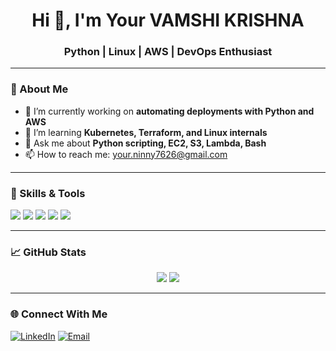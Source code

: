 <h1 align="center">Hi 👋, I'm Your VAMSHI KRISHNA</h1>
<h3 align="center">Python | Linux | AWS | DevOps Enthusiast</h3>

---

### 🧠 About Me

- 🔭 I’m currently working on **automating deployments with Python and AWS**
- 🌱 I’m learning **Kubernetes, Terraform, and Linux internals**
- 💬 Ask me about **Python scripting, EC2, S3, Lambda, Bash**
- 📫 How to reach me: your.ninny7626@gmail.com

---

### 🧰 Skills & Tools

<p>
  <img src="https://img.shields.io/badge/Python-3670A0?style=for-the-badge&logo=python&logoColor=white"/>
  <img src="https://img.shields.io/badge/Linux-FCC624?style=for-the-badge&logo=linux&logoColor=black"/>
  <img src="https://img.shields.io/badge/AWS-232F3E?style=for-the-badge&logo=amazon-aws&logoColor=white"/>
  <img src="https://img.shields.io/badge/Bash-4EAA25?style=for-the-badge&logo=gnubash&logoColor=white"/>
  <img src="https://img.shields.io/badge/GitHub-181717?style=for-the-badge&logo=github&logoColor=white"/>
</p>

---

### 📈 GitHub Stats

<p align="center">
  <img src="https://github-readme-stats.vercel.app/api?username=Krish-Ai-225&show_icons=true&theme=github_dark" />
  <img src="https://github-readme-streak-stats.herokuapp.com/?user=Krish-Ai-225&theme=dark" />
</p>

---

### 🌐 Connect With Me

[![LinkedIn](https://img.shields.io/badge/LinkedIn-blue?style=flat&logo=linkedin&labelColor=blue)](https://linkedin.com/in/vamshi-krishna-gumasa-578193190)
[![Email](https://img.shields.io/badge/Gmail-D14836?style=flat&logo=gmail&logoColor=white)](mailto🇮🇳.ninny7626@gmail@.com)

